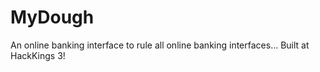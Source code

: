 # MyDough
An online banking interface to rule all online banking interfaces... Built at HackKings 3!
